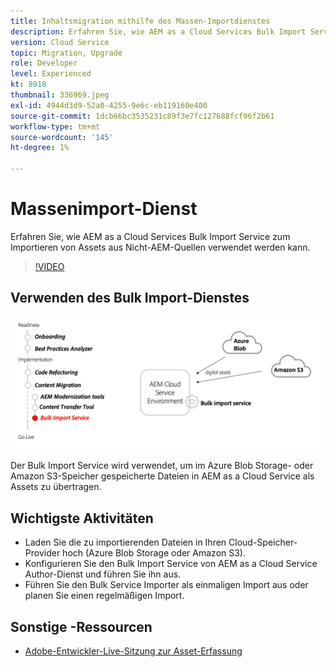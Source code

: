 ```yaml
---
title: Inhaltsmigration mithilfe des Massen-Importdienstes
description: Erfahren Sie, wie AEM as a Cloud Services Bulk Import Service zum Importieren von Assets aus Nicht-AEM-Quellen verwendet werden kann.
version: Cloud Service
topic: Migration, Upgrade
role: Developer
level: Experienced
kt: 8918
thumbnail: 336969.jpeg
exl-id: 4944d3d9-52a0-4255-9e6c-eb119160e400
source-git-commit: 1dcb66bc3535231c89f3e7fc127688fcf96f2b61
workflow-type: tm+mt
source-wordcount: '145'
ht-degree: 1%

---
```


# Massenimport-Dienst

Erfahren Sie, wie AEM as a Cloud Services Bulk Import Service zum Importieren von Assets aus Nicht-AEM-Quellen verwendet werden kann.

>[!VIDEO](https://video.tv.adobe.com/v/336969/?quality=12&learn=on)

## Verwenden des Bulk Import-Dienstes

![Lebenszyklus des Massenimportdienstes](../assets/bulk-import-service.png)

Der Bulk Import Service wird verwendet, um im Azure Blob Storage- oder Amazon S3-Speicher gespeicherte Dateien in AEM as a Cloud Service als Assets zu übertragen.

## Wichtigste Aktivitäten

+ Laden Sie die zu importierenden Dateien in Ihren Cloud-Speicher-Provider hoch (Azure Blob Storage oder Amazon S3).
+ Konfigurieren Sie den Bulk Import Service von AEM as a Cloud Service Author-Dienst und führen Sie ihn aus.
+ Führen Sie den Bulk Service Importer als einmaligen Import aus oder planen Sie einen regelmäßigen Import.

## Sonstige -Ressourcen

+ [Adobe-Entwickler-Live-Sitzung zur Asset-Erfassung](https://experienceleague.adobe.com/docs/adobe-developers-live-events/events/2021/feb2021/asset-bulk-ingestion.html?lang=en)


